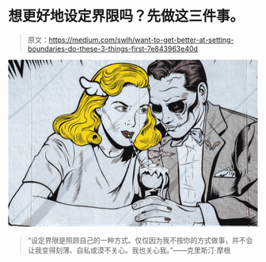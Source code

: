 # 想更好地设定界限吗？先做这三件事。

> 原文：<https://medium.com/swlh/want-to-get-better-at-setting-boundaries-do-these-3-things-first-7e843963e40d>

![](img/9ed5b29c5503d93f9a48b5d04e30e170.png)

> “设定界限是照顾自己的一种方式。仅仅因为我不按你的方式做事，并不会让我变得刻薄、自私或漠不关心。我也关心我。”——克里斯汀·摩根